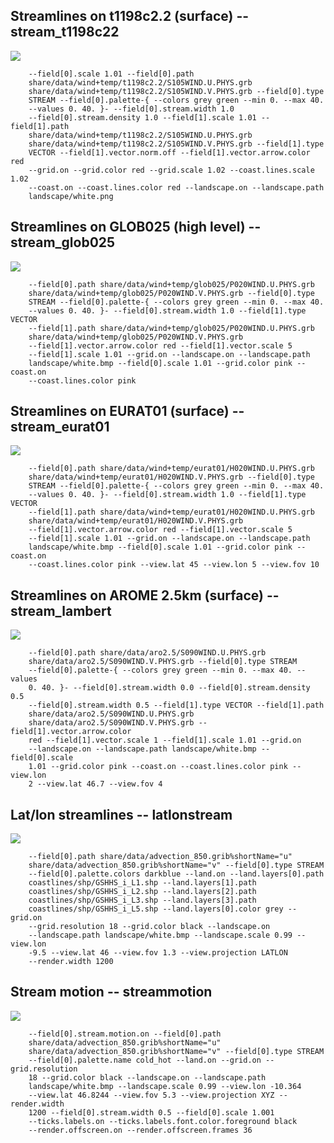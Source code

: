 ## Streamlines on t1198c2.2 (surface)                                -- stream_t1198c22
![](share/test/stream_t1198c22/TEST_0000.png)

```
    --field[0].scale 1.01 --field[0].path 
    share/data/wind+temp/t1198c2.2/S105WIND.U.PHYS.grb 
    share/data/wind+temp/t1198c2.2/S105WIND.V.PHYS.grb --field[0].type 
    STREAM --field[0].palette-{ --colors grey green --min 0. --max 40. 
    --values 0. 40. }- --field[0].stream.width 1.0 
    --field[0].stream.density 1.0 --field[1].scale 1.01 --field[1].path 
    share/data/wind+temp/t1198c2.2/S105WIND.U.PHYS.grb 
    share/data/wind+temp/t1198c2.2/S105WIND.V.PHYS.grb --field[1].type 
    VECTOR --field[1].vector.norm.off --field[1].vector.arrow.color red 
    --grid.on --grid.color red --grid.scale 1.02 --coast.lines.scale 1.02 
    --coast.on --coast.lines.color red --landscape.on --landscape.path 
    landscape/white.png 
```
## Streamlines on GLOB025 (high level)                               -- stream_glob025
![](share/test/stream_glob025/TEST_0000.png)

```
    --field[0].path share/data/wind+temp/glob025/P020WIND.U.PHYS.grb 
    share/data/wind+temp/glob025/P020WIND.V.PHYS.grb --field[0].type 
    STREAM --field[0].palette-{ --colors grey green --min 0. --max 40. 
    --values 0. 40. }- --field[0].stream.width 1.0 --field[1].type VECTOR 
    --field[1].path share/data/wind+temp/glob025/P020WIND.U.PHYS.grb 
    share/data/wind+temp/glob025/P020WIND.V.PHYS.grb 
    --field[1].vector.arrow.color red --field[1].vector.scale 5 
    --field[1].scale 1.01 --grid.on --landscape.on --landscape.path 
    landscape/white.bmp --field[0].scale 1.01 --grid.color pink --coast.on 
    --coast.lines.color pink 
```
## Streamlines on EURAT01 (surface)                                  -- stream_eurat01
![](share/test/stream_eurat01/TEST_0000.png)

```
    --field[0].path share/data/wind+temp/eurat01/H020WIND.U.PHYS.grb 
    share/data/wind+temp/eurat01/H020WIND.V.PHYS.grb --field[0].type 
    STREAM --field[0].palette-{ --colors grey green --min 0. --max 40. 
    --values 0. 40. }- --field[0].stream.width 1.0 --field[1].type VECTOR 
    --field[1].path share/data/wind+temp/eurat01/H020WIND.U.PHYS.grb 
    share/data/wind+temp/eurat01/H020WIND.V.PHYS.grb 
    --field[1].vector.arrow.color red --field[1].vector.scale 5 
    --field[1].scale 1.01 --grid.on --landscape.on --landscape.path 
    landscape/white.bmp --field[0].scale 1.01 --grid.color pink --coast.on 
    --coast.lines.color pink --view.lat 45 --view.lon 5 --view.fov 10 
```
## Streamlines on AROME 2.5km (surface)                              -- stream_lambert
![](share/test/stream_lambert/TEST_0000.png)

```
    --field[0].path share/data/aro2.5/S090WIND.U.PHYS.grb 
    share/data/aro2.5/S090WIND.V.PHYS.grb --field[0].type STREAM 
    --field[0].palette-{ --colors grey green --min 0. --max 40. --values 
    0. 40. }- --field[0].stream.width 0.0 --field[0].stream.density 0.5 
    --field[0].stream.width 0.5 --field[1].type VECTOR --field[1].path 
    share/data/aro2.5/S090WIND.U.PHYS.grb 
    share/data/aro2.5/S090WIND.V.PHYS.grb --field[1].vector.arrow.color 
    red --field[1].vector.scale 1 --field[1].scale 1.01 --grid.on 
    --landscape.on --landscape.path landscape/white.bmp --field[0].scale 
    1.01 --grid.color pink --coast.on --coast.lines.color pink --view.lon 
    2 --view.lat 46.7 --view.fov 4 
```
## Lat/lon streamlines                                               -- latlonstream
![](share/test/latlonstream/TEST_0000.png)

```
    --field[0].path share/data/advection_850.grib%shortName="u" 
    share/data/advection_850.grib%shortName="v" --field[0].type STREAM 
    --field[0].palette.colors darkblue --land.on --land.layers[0].path 
    coastlines/shp/GSHHS_i_L1.shp --land.layers[1].path 
    coastlines/shp/GSHHS_i_L2.shp --land.layers[2].path 
    coastlines/shp/GSHHS_i_L3.shp --land.layers[3].path 
    coastlines/shp/GSHHS_i_L5.shp --land.layers[0].color grey --grid.on 
    --grid.resolution 18 --grid.color black --landscape.on 
    --landscape.path landscape/white.bmp --landscape.scale 0.99 --view.lon 
    -9.5 --view.lat 46 --view.fov 1.3 --view.projection LATLON 
    --render.width 1200 
```
## Stream motion                                                     -- streammotion
![](share/test/streammotion/TEST.gif)

```
    --field[0].stream.motion.on --field[0].path 
    share/data/advection_850.grib%shortName="u" 
    share/data/advection_850.grib%shortName="v" --field[0].type STREAM 
    --field[0].palette.name cold_hot --land.on --grid.on --grid.resolution 
    18 --grid.color black --landscape.on --landscape.path 
    landscape/white.bmp --landscape.scale 0.99 --view.lon -10.364 
    --view.lat 46.8244 --view.fov 5.3 --view.projection XYZ --render.width 
    1200 --field[0].stream.width 0.5 --field[0].scale 1.001 
    --ticks.labels.on --ticks.labels.font.color.foreground black 
    --render.offscreen.on --render.offscreen.frames 36 
```

